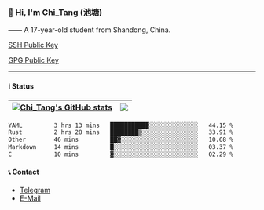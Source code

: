 ### 👋 Hi, I'm Chi_Tang (池塘)

—— A 17-year-old student from Shandong, China.

[SSH Public Key](https://gist.githubusercontent.com/chitang233/741d438a469cb8c74a6aed6e6e9b3ff1/raw/2f2b0470511fe08f07fe8c99a6853ae98910652d/SSH%2520Public%2520Key)

[GPG Public Key](https://github.com/chitang233.gpg)

---

#### ℹ️ Status

| <a href="https://github.com/anuraghazra/github-readme-stats"><img align="center" src="https://github-readme-stats.vercel.app/api?username=chitang233&show_icons=true&include_all_commits=true&theme=buefy&hide_border=true" alt="Chi_Tang's GitHub stats" /></a> | <a href="https://github.com/anuraghazra/github-readme-stats"><img align="center" src="https://github-readme-stats.vercel.app/api/top-langs/?username=chitang233&layout=compact&theme=buefy&hide_border=true" /></a> |
| ------------- | ------------- |

<!--START_SECTION:waka-->

```txt
YAML         3 hrs 13 mins   ███████████░░░░░░░░░░░░░░   44.15 %
Rust         2 hrs 28 mins   ████████▒░░░░░░░░░░░░░░░░   33.91 %
Other        46 mins         ██▓░░░░░░░░░░░░░░░░░░░░░░   10.68 %
Markdown     14 mins         █░░░░░░░░░░░░░░░░░░░░░░░░   03.37 %
C            10 mins         ▓░░░░░░░░░░░░░░░░░░░░░░░░   02.29 %
```

<!--END_SECTION:waka-->

#### 📞 Contact
  - [Telegram](https://t.me/chitang233)
  - [E-Mail](mailto:me@chitang.dev)

